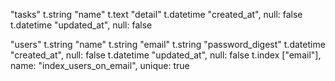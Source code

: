 "tasks"
  t.string   "name"
  t.text     "detail"
  t.datetime "created_at", null: false
  t.datetime "updated_at", null: false


"users"
  t.string      "name"
  t.string      "email"
  t.string      "password_digest"
  t.datetime    "created_at", null: false
  t.datetime    "updated_at", null: false
  t.index       ["email"], name: "index_users_on_email", unique: true
